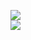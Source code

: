 [![](https://img.shields.io/badge/Made%20With-Github%20Spray-lightgrey.svg?style=for-the-badge&logo=github)](https://github.com/Annihil/github-spray#5452)  
[![](https://i.imgur.com/2DrTn0Z.gif)](https://github.com/Annihil/github-spray)